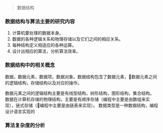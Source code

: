 > 数据结构
### 数据结构与算法主要的研究内容
1. 计算机要处理的数据本身。
2. 数据的各种逻辑关系和物理存储以及它们之间的相应关系。
3. 每种结构定义相适应的各种运算。
4. 设计出相应的算法，分析算法效率。
### 数据结构中的相关概念
数据，数据元素，数据项，数据对象。数据结构包含了数据元素，数据元素之间的逻辑结构，存储结构以及对应的操作。

数据元素之间的逻辑结构主要是有线型结构，树形结构，图形结构，集合结构。
数据在计算机存储的物理结构，主要是有顺序存储（编程中主要是由数组来实现），链式存储（编程中主要是由链表来实现）。
数据类型是一种数据结构，编程设计语言实现的
### 算法复杂度的分析

<!--stackedit_data:
eyJoaXN0b3J5IjpbLTUzMDE0NjkwNCwtMTc5OTgxODI2OCw0Mz
QwMDUyOTAsNDU0OTQyNzYyLC0xMzA2MjIxMjc3LDEwODU0MTg0
MTgsLTkyOTUzNDQ4N119
-->